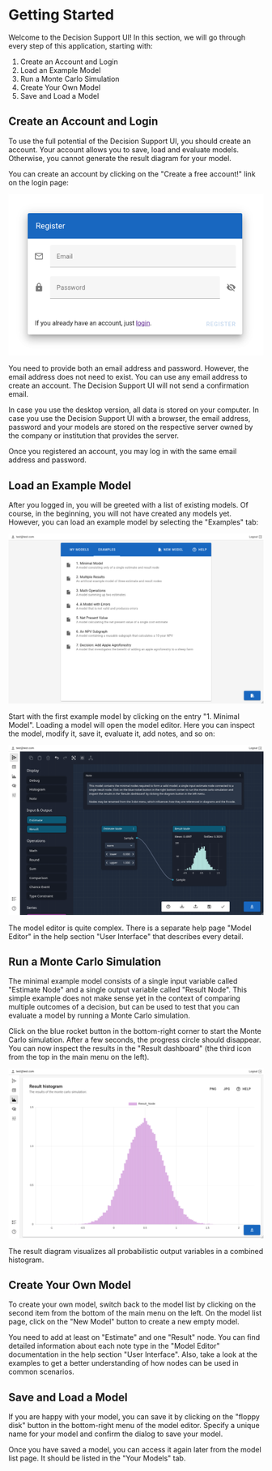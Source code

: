 # Getting Started

Welcome to the Decision Support UI! In this section, we will go through every step of this application, starting with:

1. Create an Account and Login
2. Load an Example Model
3. Run a Monte Carlo Simulation
4. Create Your Own Model
5. Save and Load a Model

## Create an Account and Login

To use the full potential of the Decision Support UI, you should create an account. Your account allows you to
save, load and evaluate models. Otherwise, you cannot generate the result diagram for your model.

You can create an account by clicking on the "Create a free account!" link on the login page:

![Register an Account](./register-account.webp)

You need to provide both an email address and password. However, the email address does not need to exist.
You can use any email address to create an account. The Decision Support UI will not send a confirmation email.

In case you use the desktop version, all data is stored on your computer. In case you use the Decision Support UI with
a browser, the email address, password and your models are stored on the respective server owned by the company or
institution that provides the server.

Once you registered an account, you may log in with the same email address and password.

## Load an Example Model

After you logged in, you will be greeted with a list of existing models. Of course, in the beginning, you will not
have created any models yet. However, you can load an example model by selecting the "Examples" tab:

![List of Example Models](./example-model-list.webp)

Start with the first example model by clicking on the entry "1. Minimal Model". Loading a model will open the model
editor. Here you can inspect the model, modify it, save it, evaluate it, add notes, and so on:

![Model Editor](./model-editor.webp)

The model editor is quite complex. There is a separate help page "Model Editor" in the help section "User Interface"
that describes every detail.

## Run a Monte Carlo Simulation

The minimal example model consists of a single input variable called "Estimate Node" and a single output variable
called "Result Node". This simple example does not make sense yet in the context of comparing multiple outcomes of a
decision, but can be used to test that you can evaluate a model by running a Monte Carlo simulation.

Click on the blue rocket button in the bottom-right corner to start the Monte Carlo simulation. After a few seconds,
the progress circle should disappear. You can now inspect the results in the "Result dashboard" (the third icon from
the top in the main menu on the left).

![Results Dashboard](./results-dashboard.webp)

The result diagram visualizes all probabilistic output variables in a combined histogram.

## Create Your Own Model

To create your own model, switch back to the model list by clicking on the second item from the bottom of the
main menu on the left. On the model list page, click on the "New Model" button to create a new empty model.

You need to add at least on "Estimate" and one "Result" node. You can find detailed information about each note type in
the "Model Editor" documentation in the help section "User Interface". Also, take a look at the examples to get a
better understanding of how nodes can be used in common scenarios.

## Save and Load a Model

If you are happy with your model, you can save it by clicking on the "floppy disk" button in the bottom-right menu of
the model editor. Specify a unique name for your model and confirm the dialog to save your model.

Once you have saved a model, you can access it again later from the model list page.
It should be listed in the "Your Models" tab.
